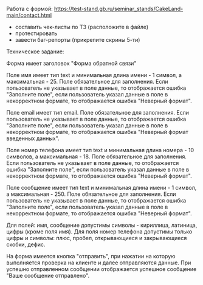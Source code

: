 Работа с формой: https://test-stand.gb.ru/seminar_stands/CakeLand-main/contact.html

- составить чек-листы по ТЗ (расположите в файле)
- протестировать
- завести баг-репорты (прикрепите скрины 5-ти)

Техническое задание:

Форма имеет заголовок "Форма обратной связи"

Поле имя имеет тип text и минимальная длина имени - 1 символ, а максимальная - 25. Поле обязательное для заполнения.
Если пользователь не указывает в поле данные, то отображается ошибка "Заполните поле", если пользователь указал данные в
поле в некорректном формате, то отображается ошибка "Неверный формат".

Поле email имеет тип email. Поле обязательное для заполнения. Если пользователь не указывает в поле данные, то
отображается ошибка "Заполните поле", если пользователь указал данные в поле в некорректном формате, то отображается
ошибка "Неверный формат введенных данных".

Поле номер телефона имеет тип text и минимальная длина номера - 10 символов, а максимальная - 18. Поле обязательное для
заполнения. Если пользователь не указывает в поле данные, то отображается ошибка "Заполните поле", если пользователь
указал данные в поле в некорректном формате, то отображается ошибка "Неверный формат".

Поле сообщение имеет тип text и минимальная длина имени - 1 символ, а максимальная - 250. Поле обязательное для
заполнения. Если пользователь не указывает в поле данные, то отображается ошибка "Заполните поле", если пользователь
указал данные в поле в некорректном формате, то отображается ошибка "Неверный формат".

Для полей: имя, сообщение допустимы символы - кириллица, латиница, цифры (кроме поля имя).
Для поля номер телефона допустимы только цифры и символы: плюс, пробел, открывающиеся и закрывающиеся скобки, дефис.

На форма имеется кнопка "отправить", при нажатии на которую выполняется проверка на клиенте и далее отправляются данные.
При успешно отправленном сообщении отображается успешное сообщение "Ваше сообщение отправлено".